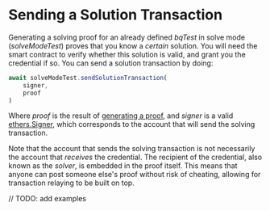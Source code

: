 # Sending a Solution Transaction

Generating a solving proof for an already defined _bqTest_ in solve mode (_solveModeTest_) proves that you know a _certain_ solution. You will need the smart contract to verify whether this solution is valid, and grant you the credential if so. You can send a solution transaction by doing: 

```js
await solveModeTest.sendSolutionTransaction( 
    signer,
    proof
)
```

Where _proof_ is the result of [generating a proof](generating-proof.md), and _signer_ is a valid [ethers.Signer](https://docs.ethers.io/v5/api/signer/), which corresponds to the account that will send the solving transaction.

Note that the account that sends the solving transaction is not necessarily the account that _receives_ the credential. The recipient of the credential, also known as the _solver_, is embedded in the proof itself. This means that anyone can post someone else's proof without risk of cheating, allowing for transaction relaying to be built on top.

// TODO: add examples